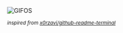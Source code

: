 <div align="justify">
<picture>
    <source media="(prefers-color-scheme: dark)" srcset="https://i.ibb.co/gvKcQ5V/output-gif.gif">
    <source media="(prefers-color-scheme: light)" srcset="https://i.ibb.co/gvKcQ5V/output-gif.gif">
    <img alt="GIFOS" src="https://i.ibb.co/gvKcQ5V/output-gif.gif">
</picture>

<sub><i>inspired from [x0rzavi/github-readme-terminal](https://github.com/x0rzavi/github-readme-terminal)</i></sub>

</div>

<!-- Image deletion URL: https://ibb.co/wJm289s/18de7da7b7ed628f56fd8bd7aff1dd74 -->
